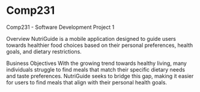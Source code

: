 # Comp231
Comp231 - Software Development Project 1

Overview
NutriGuide is a mobile application designed to guide users towards healthier food choices based on their personal preferences, health goals, and dietary restrictions.

Business Objectives
With the growing trend towards healthy living, many individuals struggle to find meals that match their specific dietary needs and taste preferences. NutriGuide seeks to bridge this gap, making it easier for users to find meals that align with their personal health goals.
 
